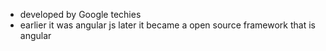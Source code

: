 - developed by Google techies 
- earlier it was angular js later it became a open source framework that is angular